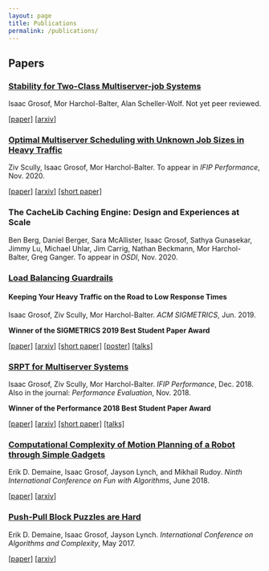 ```yaml
---
layout: page
title: Publications
permalink: /publications/
---
```

## Papers

### [Stability for Two-Class Multiserver-job Systems](/assets/multiserverjob-stability.pdf)
Isaac Grosof, Mor Harchol-Balter, Alan Scheller-Wolf. Not yet peer reviewed.

[\[paper\]](/assets/multiserverjob-stability.pdf) [\[arxiv\]](https://arxiv.org/abs/2010.00631)

### [Optimal Multiserver Scheduling with Unknown Job Sizes in Heavy Traffic](/assets/m-gittins-k.pdf)
Ziv Scully, Isaac Grosof, Mor Harchol-Balter. To appear in *IFIP Performance*, Nov. 2020.

[\[paper\]](/assets/m-gittins-k.pdf) [\[arxiv\]](https://arxiv.org/abs/2003.13232) [\[short paper\]](/assets/m-gittins-k.pdf)

### The CacheLib Caching Engine: Design and Experiences at Scale
Ben Berg, Daniel Berger, Sara McAllister, Isaac Grosof, Sathya Gunasekar, Jimmy Lu, Michael Uhlar, Jim Carrig, Nathan
Beckmann, Mor Harchol-Balter, Greg Ganger.
To appear in *OSDI*, Nov. 2020.

### [Load Balancing Guardrails](/assets/load-balancing.pdf)
#### Keeping Your Heavy Traffic on the Road to Low Response Times
Isaac Grosof, Ziv Scully, Mor Harchol-Balter. *ACM SIGMETRICS*, Jun. 2019.

**Winner of the SIGMETRICS 2019 Best Student Paper Award**

[\[paper\]](/assets/load-balancing.pdf) [\[arxiv\]](https://arxiv.org/abs/1905.03439) [\[short paper\]](/assets/load-balancing-short.pdf) [\[poster\]](/assets/load-balancing-poster.pdf) [\[talks\]](/talks/#load-balancing-guradrails)

### [SRPT for Multiserver Systems](/assets/srpt.pdf)
Isaac Grosof, Ziv Scully, Mor Harchol-Balter. *IFIP Performance*, Dec. 2018. Also in the journal: *Performance Evaluation*, Nov. 2018.

**Winner of the Performance 2018 Best Student Paper Award**

[\[paper\]](/assets/srpt.pdf) [\[arxiv\]](https://arxiv.org/abs/1805.07686) [\[short paper\]](/assets/srpt-short.pdf) [\[talks\]](/talks/#srpt-for-multiserver-systems)

### [Computational Complexity of Motion Planning of a Robot through Simple Gadgets](/assets/motion-planning.pdf)
Erik D. Demaine, Isaac Grosof, Jayson Lynch, and Mikhail Rudoy. *Ninth International Conference on Fun with Algorithms*, June 2018.

[\[paper\]](/assets/motion-planning.pdf) [\[arxiv\]](https://arxiv.org/abs/1806.03539)

### [Push-Pull Block Puzzles are Hard](/assets/push-pull.pdf)
Erik D. Demaine, Isaac Grosof, Jayson Lynch. *International Conference on Algorithms and Complexity*, May 2017.

[\[paper\]](/assets/push-pull.pdf) [\[arxiv\]](https://arxiv.org/abs/1709.01241)
